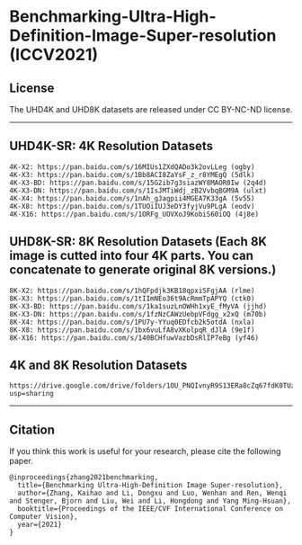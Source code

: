 # Benchmarking-Ultra-High-Definition-Image-Super-resolution (ICCV2021)



## License

The UHD4K and UHD8K datasets are released under CC BY-NC-ND license.

****

## UHD4K-SR: 4K Resolution Datasets


```
4K-X2: https://pan.baidu.com/s/16MIUs1ZXdQADo3k2ovLLeg (ogby)
4K-X3: https://pan.baidu.com/s/1Bb8ACI8ZaYsF_z_r8YMEgQ (5dlk)
4K-X3-BD: https://pan.baidu.com/s/15G2ib7g3siazWY8MAOR0Iw (2q4d)
4K-X3-DN: https://pan.baidu.com/s/1IsJMTiWdj_zB2VvbqBGM9A (ulxt)
4K-X4: https://pan.baidu.com/s/1nAh_gJagpii4MGEA7K33gA (5v55)
4K-X8: https://pan.baidu.com/s/1TUOiIUJ3eDY3fyjVu9PLgA (eodv)
4K-X16: https://pan.baidu.com/s/1ORFg_UOVXoJ9KobiS60iOQ (4j8e)
```

## UHD8K-SR: 8K Resolution Datasets (Each 8K image is cutted into four 4K parts. You can concatenate to generate original 8K versions.)


```
8K-X2: https://pan.baidu.com/s/1hQFpdjk3KB18qpxiSFgjAA (rlme)
8K-X3: https://pan.baidu.com/s/1tIImNEo36t9AcRmmTpAPYQ (ctk0)
8K-X3-BD: https://pan.baidu.com/s/1ka1suzLnOWHh1xyE_fMyVA (jjhd)
8K-X3-DN: https://pan.baidu.com/s/1fzNzCAWzUebpVFdgg_x2xQ (m70b)
8K-X4: https://pan.baidu.com/s/1PU7y-YYuq0EDfcb2k5otdA (nxla)
8K-X8: https://pan.baidu.com/s/1bx6vuLfA8vXKolpqR_dJlA (9e1f)
8K-X16: https://pan.baidu.com/s/140BCHfuwVazbDsRlIP7eBg (yf46)
```


## 4K and 8K Resolution Datasets


```
https://drive.google.com/drive/folders/1OU_PNQIvnyR9S13ERa8cZq67fdK0TUzD?usp=sharing
```


****

## Citation
If you think this work is useful for your research, please cite the following paper.

```
@inproceedings{zhang2021benchmarking,
  title={Benchmarking Ultra-High-Definition Image Super-resolution},
  author={Zhang, Kaihao and Li, Dongxu and Luo, Wenhan and Ren, Wenqi and Stenger, Bjorn and Liu, Wei and Li, Hongdong and Yang Ming-Hsuan},
  booktitle={Proceedings of the IEEE/CVF International Conference on Computer Vision},
  year={2021}
}
```


















